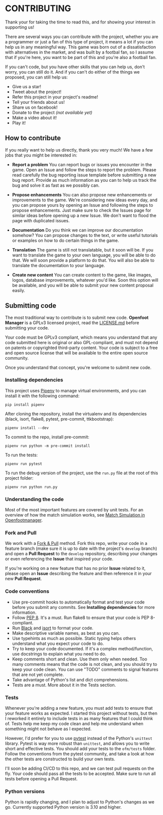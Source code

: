 # CONTRIBUTING

Thank your for taking the time to read this, and for showing your interest in supporting us!

There are several ways you can contribute with the project, whether you are a programmer or just a fan of this type of project, it means a lot if you can help us in any meaningful way. This game was born out of a dissatisfaction with alternatives in the market, and was built by a footbal fan, so I assume that if you're here, you want to be part of this and you're also a football fan.

If you can't code, but you have other skills that you can help us, don't worry, you can still do it. And if you can't do either of the things we proposed, you can still help us:

- Give us a star!
- Tweet about the project!
- Refer this project in your project's readme!
- Tell your friends about us!
- Share us on facebook!
- Donate to the project *(not available yet)*
- Make a video about it!
- Play it!

## How to contribute

If you really want to help us directly, thank you very much! We have a few jobs that you might be interested in:

- **Report a problem**
  You can report bugs or issues you encounter in the game. Open an Issue and follow the steps to report the problem. Please read carefully the bug reporting issue template before submitting a new bug report. Provide as much information as you can to help us track the bug and solve it as fast as we possibly can.

- **Propose enhancements**
  You can also propose new enhancements or improvements to the game. We're considering new ideas every day, and you can propose yours by opening an Issue and following the steps to propose enhancements. Just make sure to check the Issues page for similar ideas before opening up a new Issue. We don't want to flood the page with duplicated issues.

- **Documentation**
  Do you think we can improve our documentation somehow? You can propose changes to the text, or write useful tutorials or examples on how to do certain things in the game.

- **Translation**
  The game is still not translatable, but it soon will be. If you want to translate the game to your own language, you will be able to do that. We will soon provide a platform to do that. You will also be able to translate the documentation to your language.

- **Create new content**
  You can create content to the game, like images, logos, database improvements, whatever you'd like. Soon this option will be available, and you will be able to submit your new content proposal easily.

## Submitting code

The most traditional way to contribute is to submit new code. **Openfoot Manager** is a GPLv3 licensed project, read the [LICENSE.md](LICENSE.md) before submitting your code.

Your code must be GPLv3 compliant, which means you understand that any code submitted here is original or also GPL-compliant, and must not depend on patents or copyrighted third-party content. Your code is subject to a free and open source license that will be available to the entire open source community.

Once you understand that concept, you're welcome to submit new code.

### Installing dependencies

This project uses [Pipenv](https://pipenv.pypa.io/en/latest/) to manage virtual environments, and you can install it with the following command:

```
pip install pipenv
```

After cloning the repository, install the virtualenv and its dependencies (black, isort, flake8, pytest, pre-commit, ttkbootstrap):

```
pipenv install --dev
```

To commit to the repo, install pre-commit:

```
pipenv run python -m pre-commit install
```

To run the tests:

```
pipenv run pytest
```

To run the debug version of the project, use the `run.py` file at the root of this project folder:

```
pipenv run python run.py
```

### Understanding the code

Most of the most important features are covered by unit tests. For an overview of how the match simulation works, see [Match Simulation in Openfootmanager](docs/source/simulation.rst).

### Fork and Pull

We work with a [Fork & Pull](https://docs.github.com/en/github/collaborating-with-pull-requests/proposing-changes-to-your-work-with-pull-requests/about-pull-requests#fork--pull) method. Fork this repo, write your code in a feature branch (make sure it is up to date with the project's `develop` branch) and open a **Pull Request** to the `develop` repository, describing your changes or even referencing the **Issue** that inspired your code.

If you're working on a new feature that has no prior **Issue** related to it, please open an **Issue** describing the feature and then reference it in your new **Pull Request**.

### Code conventions

- Use pre-commit hooks to automatically format and test your code before you submit any commits. See **Installing dependencies** for more information.
- Follow [PEP 8](https://www.python.org/dev/peps/pep-0008/). It's a must. Run flake8 to ensure that your code is PEP 8-compliant.
- Run [Black](https://github.com/psf/black) and [isort](https://pypi.org/project/isort/) to format your code.
- Make descriptive variable names, as best as you can.
- Use typehints as much as possible. Static typing helps others understand what you expect your code to do.
- Try to keep your code documented. If it's a complex method/function, use docstrings to explain what you need to do.
- Keep comments short and clean. Use them only when needed. Too many comments means that the code is not clean, and you should try to keep your code clean. You can use "TODO" comments to signal features that are not yet complete.
- Take advantage of Python's list and dict comprehensions.
- Tests are a must. More about it in the Tests section.

### Tests

Whenever you're adding a new feature, you must add tests to ensure that your feature works as expected. I started this project without tests, but then I reworked it entirely to include tests in as many features that I could think of. Tests help me keep my code clean and help me understand when something might not behave as I expected.

However, I'd prefer for you to use [pytest](https://pytest.org) instead of the Python's `unittest` library. Pytest is way more robust than `unittest`, and allows you to write short and effective tests. You should add your tests to the `ofm/tests` folder. Follow the conventions from the pytest community, and take a look at how the other tests are constructed to build your own tests.

I'll soon be adding CI/CD to this repo, and we can test pull requests on the fly. Your code should pass all the tests to be accepted. Make sure to run all tests before opening a Pull Request.

### Python versions

Python is rapidly changing, and I plan to adjust to Python's changes as we go. Currently supported Python version is 3.10 and higher.
